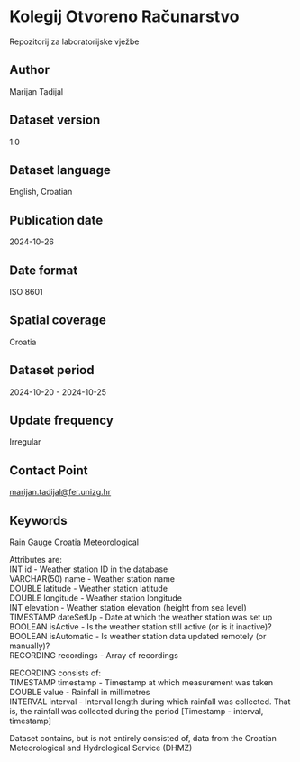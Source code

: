 # Kolegij Otvoreno Računarstvo
Repozitorij za laboratorijske vježbe
## Author
Marijan Tadijal
## Dataset version
1.0
## Dataset language
English, Croatian
## Publication date
2024-10-26
## Date format
ISO 8601
## Spatial coverage
Croatia
## Dataset period
2024-10-20 - 2024-10-25
## Update frequency
Irregular
## Contact Point
marijan.tadijal@fer.unizg.hr
## Keywords
Rain Gauge Croatia Meteorological

Attributes are:  
INT id - Weather station ID in the database  
VARCHAR(50) name - Weather station name  
DOUBLE latitude - Weather station latitude  
DOUBLE longitude - Weather station longitude  
INT elevation - Weather station elevation (height from sea level)  
TIMESTAMP dateSetUp - Date at which the weather station was set up  
BOOLEAN isActive - Is the weather station still active (or is it inactive)?  
BOOLEAN isAutomatic - Is weather station data updated remotely (or manually)?  
RECORDING recordings - Array of recordings  

RECORDING consists of:  
TIMESTAMP timestamp - Timestamp at which measurement was taken  
DOUBLE value - Rainfall in millimetres  
INTERVAL interval - Interval length during which rainfall was collected. That is, the rainfall was collected during the period [Timestamp - interval, timestamp]  

Dataset contains, but is not entirely consisted of, data from the Croatian Meteorological and Hydrological Service (DHMZ)
